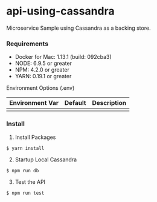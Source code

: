 # api-using-cassandra

Microservice Sample using Cassandra as a backing store.

### Requirements

- Docker for Mac: 1.13.1 (build: 092cba3)
- NODE: 6.9.5 or greater
- NPM: 4.2.0 or greater
- YARN: 0.19.1 or greater

Environment Options (.env)

| Environment Var         | Default      | Description                                    |
| ----------------------- | ------------ | ---------------------------------------------- |
|                         |              |                                                |


### Install

1. Install Packages
```
$ yarn install
```

2. Startup Local Cassandra
```
$ npm run db
```

3. Test the API
```
$ npm run test
```
